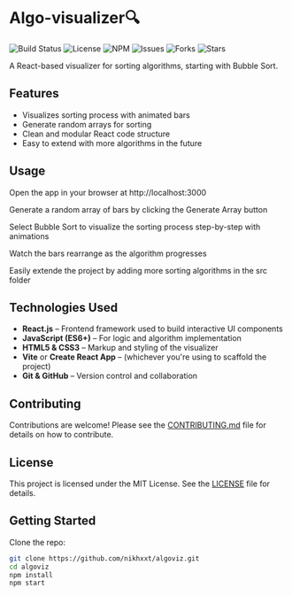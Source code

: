 # Algo-visualizer🔍

![Build Status](https://img.shields.io/badge/build-passing-brightgreen)
![License](https://img.shields.io/github/license/nikhxxt/algo-visualizer)
![NPM](https://img.shields.io/badge/npm-v9.0.0-blue)
![Issues](https://img.shields.io/github/issues/nikhxxt/algo-visualizer)
![Forks](https://img.shields.io/github/forks/nikhxxt/algo-visualizer)
![Stars](https://img.shields.io/github/stars/nikhxxt/algo-visualizer)

A React-based visualizer for sorting algorithms, starting with Bubble Sort.

## Features
- Visualizes sorting process with animated bars
- Generate random arrays for sorting
- Clean and modular React code structure
- Easy to extend with more algorithms in the future

## Usage
Open the app in your browser at http://localhost:3000

Generate a random array of bars by clicking the Generate Array button

Select Bubble Sort to visualize the sorting process step-by-step with animations

Watch the bars rearrange as the algorithm progresses

Easily extende the project by adding more sorting algorithms in the src folder

## Technologies Used

- **React.js** – Frontend framework used to build interactive UI components
- **JavaScript (ES6+)** – For logic and algorithm implementation
- **HTML5 & CSS3** – Markup and styling of the visualizer
- **Vite** or **Create React App** – (whichever you're using to scaffold the project)
- **Git & GitHub** – Version control and collaboration

## Contributing

Contributions are welcome! Please see the [CONTRIBUTING.md](CONTRIBUTING.md) file for details on how to contribute.

## License

This project is licensed under the MIT License. See the [LICENSE](LICENSE) file for details.

## Getting Started

Clone the repo:

```bash
git clone https://github.com/nikhxxt/algoviz.git
cd algoviz
npm install
npm start



